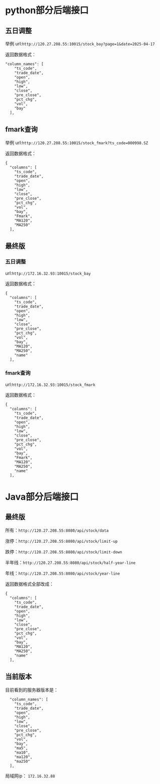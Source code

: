 # python部分后端接口
## 五日调整
举例 url:`http://120.27.208.55:10015/stock_bay?page=1&date=2025-04-17`

返回数据格式：
```
"column_names": [
    "ts_code",
    "trade_date",
    "open",
    "high",
    "low",
    "close",
    "pre_close",
    "pct_chg",
    "vol",
    "bay"
  ],
```
## fmark查询
举例 url:`http://120.27.208.55:10015/stock_fmark?ts_code=000998.SZ`

返回数据格式：
```
{
  "columns": [
    "ts_code",
    "trade_date",
    "open",
    "high",
    "low",
    "close",
    "pre_close",
    "pct_chg",
    "vol",
    "bay",
    "Fmark",
    "MA120",
    "MA250"
  ],
```

## 最终版
### 五日调整
url:`http://172.16.32.93:10015/stock_bay`

返回数据格式：
```
{
  "columns": [
    "ts_code",
    "trade_date",
    "open",
    "high",
    "low",
    "close",
    "pre_close",
    "pct_chg",
    "vol",
    "bay",
    "MA120",
    "MA250",
    "name"
  ],
```

### fmark查询
url:`http://172.16.32.93:10015/stock_fmark`

返回数据格式：
```
{
  "columns": [
    "ts_code",
    "trade_date",
    "open",
    "high",
    "low",
    "close",
    "pre_close",
    "pct_chg",
    "vol",
    "bay",
    "Fmark",
    "MA120",
    "MA250",
    "name"
  ],
```
# Java部分后端接口
## 最终版
所有：`http://120.27.208.55:8080/api/stock/data`

涨停：`http://120.27.208.55:8080/api/stock/limit-up`

跌停：`http://120.27.208.55:8080/api/stock/limit-down`

半年线：`http://120.27.208.55:8080/api/stock/half-year-line`

年线：`http://120.27.208.55:8080/api/stock/year-line`

返回数据格式全部改成：
```
{
  "columns": [
    "ts_code",
    "trade_date",
    "open",
    "high",
    "low",
    "close",
    "pre_close",
    "pct_chg",
    "vol",
    "bay",
    "MA120",
    "MA250",
    "name"
  ],
```

## 当前版本
目前看到的服务器版本是：

```
  "column_names": [
    "ts_code",
    "trade_date",
    "open",
    "high",
    "low",
    "close",
    "pre_close",
    "pct_chg",
    "vol",
    "bay",
    "ma5",
    "ma10",
    "ma120",
    "ma250"
  ],
```

局域网ip：
`172.16.32.88`



